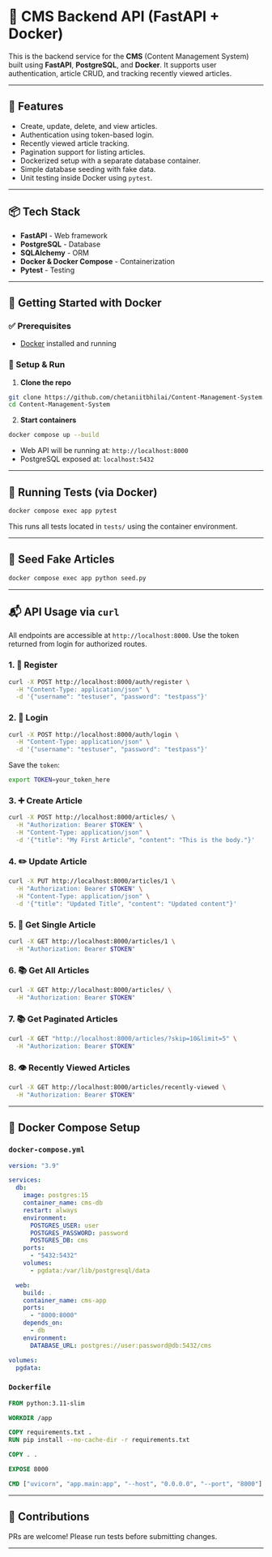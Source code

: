 # 🧠 CMS Backend API (FastAPI + Docker)

This is the backend service for the **CMS** (Content Management System) built using **FastAPI**, **PostgreSQL**, and **Docker**.
It supports user authentication, article CRUD, and tracking recently viewed articles.

---

## 🚀 Features

- Create, update, delete, and view articles.
- Authentication using token-based login.
- Recently viewed article tracking.
- Pagination support for listing articles.
- Dockerized setup with a separate database container.
- Simple database seeding with fake data.
- Unit testing inside Docker using `pytest`.

---

## 📦 Tech Stack

* **FastAPI** - Web framework
* **PostgreSQL** - Database
* **SQLAlchemy** - ORM
* **Docker & Docker Compose** - Containerization
* **Pytest** - Testing

---

## 🚀 Getting Started with Docker

### ✅ Prerequisites

* [Docker](https://www.docker.com/) installed and running

### 🔧 Setup & Run

1. **Clone the repo**

```bash
git clone https://github.com/chetaniitbhilai/Content-Management-System.git
cd Content-Management-System
```

2. **Start containers**

```bash
docker compose up --build
```

* Web API will be running at: `http://localhost:8000`
* PostgreSQL exposed at: `localhost:5432`

---

## 🧪 Running Tests (via Docker)

```bash
docker compose exec app pytest
```

This runs all tests located in `tests/` using the container environment.

---

## 🧪 Seed Fake Articles

```bash
docker compose exec app python seed.py
```

---

## 📬 API Usage via `curl`

All endpoints are accessible at `http://localhost:8000`. Use the token returned from login for authorized routes.

### 1. 📝 Register

```bash
curl -X POST http://localhost:8000/auth/register \
  -H "Content-Type: application/json" \
  -d '{"username": "testuser", "password": "testpass"}'
```

### 2. 🔐 Login

```bash
curl -X POST http://localhost:8000/auth/login \
  -H "Content-Type: application/json" \
  -d '{"username": "testuser", "password": "testpass"}'
```

Save the `token`:

```bash
export TOKEN=your_token_here
```

### 3. ➕ Create Article

```bash
curl -X POST http://localhost:8000/articles/ \
  -H "Authorization: Bearer $TOKEN" \
  -H "Content-Type: application/json" \
  -d '{"title": "My First Article", "content": "This is the body."}'
```

### 4. ✏️ Update Article

```bash
curl -X PUT http://localhost:8000/articles/1 \
  -H "Authorization: Bearer $TOKEN" \
  -H "Content-Type: application/json" \
  -d '{"title": "Updated Title", "content": "Updated content"}'
```

### 5. 📄 Get Single Article

```bash
curl -X GET http://localhost:8000/articles/1 \
  -H "Authorization: Bearer $TOKEN"
```

### 6. 📚 Get All Articles

```bash
curl -X GET http://localhost:8000/articles/ \
  -H "Authorization: Bearer $TOKEN"
```

### 7. 📚 Get Paginated Articles

```bash
curl -X GET "http://localhost:8000/articles/?skip=10&limit=5" \
  -H "Authorization: Bearer $TOKEN"
```

### 8. 👁️ Recently Viewed Articles

```bash
curl -X GET http://localhost:8000/articles/recently-viewed \
  -H "Authorization: Bearer $TOKEN"
```

---

## 🐳 Docker Compose Setup

### `docker-compose.yml`

```yaml
version: "3.9"

services:
  db:
    image: postgres:15
    container_name: cms-db
    restart: always
    environment:
      POSTGRES_USER: user
      POSTGRES_PASSWORD: password
      POSTGRES_DB: cms
    ports:
      - "5432:5432"
    volumes:
      - pgdata:/var/lib/postgresql/data

  web:
    build: .
    container_name: cms-app
    ports:
      - "8000:8000"
    depends_on:
      - db
    environment:
      DATABASE_URL: postgres://user:password@db:5432/cms

volumes:
  pgdata:
```

### `Dockerfile`

```dockerfile
FROM python:3.11-slim

WORKDIR /app

COPY requirements.txt .
RUN pip install --no-cache-dir -r requirements.txt

COPY . .

EXPOSE 8000

CMD ["uvicorn", "app.main:app", "--host", "0.0.0.0", "--port", "8000"]
```

---

## 👥 Contributions

PRs are welcome! Please run tests before submitting changes.

---
